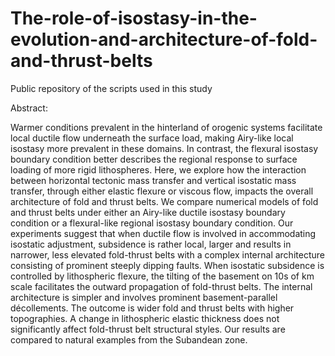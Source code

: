 # The-role-of-isostasy-in-the-evolution-and-architecture-of-fold-and-thrust-belts
Public repository of the scripts used in this study

Abstract:

Warmer conditions prevalent in the hinterland of orogenic systems facilitate local ductile flow underneath the surface load, making Airy-like local isostasy more prevalent in these domains. In contrast, the flexural isostasy boundary condition better describes the regional response to surface loading of more rigid lithospheres. Here, we explore how the interaction between horizontal tectonic mass transfer and vertical isostatic mass transfer, through either elastic flexure or viscous flow, impacts the overall architecture of fold and thrust belts. We compare numerical models of fold and thrust belts under either an Airy-like ductile isostasy boundary condition or a flexural-like regional isostasy boundary condition. Our experiments suggest that when ductile flow is involved in accommodating isostatic adjustment, subsidence is rather local, larger and results in narrower, less elevated fold-thrust belts with a complex internal architecture consisting of prominent steeply dipping faults. When isostatic subsidence is controlled by lithospheric flexure, the tilting of the basement on 10s of km scale facilitates the outward propagation of fold-thrust belts. The internal architecture is simpler and involves prominent basement-parallel décollements. The outcome is wider fold and thrust belts with higher topographies. A change in lithospheric elastic thickness does not significantly affect fold-thrust belt structural styles. Our results are compared to natural examples from the Subandean zone. 
